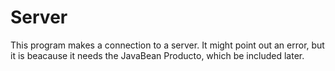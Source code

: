 # Server
This program makes a connection to a server.
It might point out an error, but it is beacause it needs the JavaBean Producto, which be included later.
